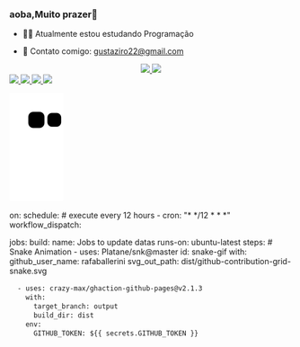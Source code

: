 ### aoba,Muito prazer👋


- 👨‍💻 Atualmente estou estudando Programação

- 💌 Contato comigo: gustaziro22@gmail.com

<div align = "center">
  <a href="https://github.com/gustvoh">
  <img height = "180em" src = "https://github-readme-stats.vercel.app/api?username=gustvoh&show_icons=fals&theme=dark&include_all_commits=true&count_private=true" />
  <img height = "180em" src = "https://github-readme-stats.vercel.app/api/top-langs/?username=gustvoh&layout=compact&langs_count=7&theme=dark" />
</div>
 
  <div> 
  <a href="https://www.youtube.com/channel/UCwoBx8cMUyjRW1JKU2nO1jQ" target="_blank"> <img src = "https://img.shields.io/badge/YouTube-FF0000? style = for-the-badge & logo = youtube & logoColor = white "target =" _ blank "> </a>
  <a href="https://www.instagram.com/gu_ssta_/" target="_blank"> <img src = "https://img.shields.io/badge/-Instagram-%23E4405F?style=for-the- emblema & logo = instagram & logoColor = white "target =" _ blank "> </a>
  <a href = "gustaziro22@gmail.com"> <img src = "https://img.shields.io/badge/-Gmail-%23333?style=for-the-badge&logo=gmail&logoColor=white" target = "_ blank"> </a>
  <a href=" thttps://www.linkedin.com/in/gustavo-santos-80120b206/arget="_blank"><a href="lahttps://www.linkedin.com/in/gustavo-santos-80120b206/nk"><img src="https://img.shields.io/badge/-LinkedIn-%230077B5?style=for-the-badge&logo=linkedin&logoColor=white" target="_blank"></a>  
 
   ![Snake animation](https://github.com/rafaballerini/rafaballerini/blob/output/github-contribution-grid-snake.svg)

   on:
  schedule: # execute every 12 hours
    - cron: "* */12 * * *"
  workflow_dispatch:

jobs:
  build:
    name: Jobs to update datas
    runs-on: ubuntu-latest
    steps:
      # Snake Animation
      - uses: Platane/snk@master
        id: snake-gif
        with:
          github_user_name: rafaballerini
          svg_out_path: dist/github-contribution-grid-snake.svg

      - uses: crazy-max/ghaction-github-pages@v2.1.3
        with:
          target_branch: output
          build_dir: dist
        env:
          GITHUB_TOKEN: ${{ secrets.GITHUB_TOKEN }}
 
</div>
 
  
